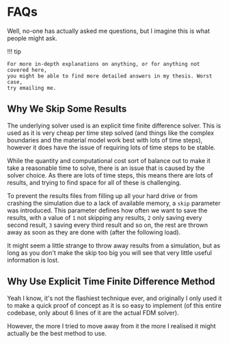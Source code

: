 # FAQs

Well, no-one has actually asked me questions, but I imagine this is what people
might ask.

!!! tip
    
    For more in-depth explanations on anything, or for anything not covered here,
    you might be able to find more detailed answers in my thesis. Worst case,
    try emailing me.

## Why We Skip Some Results

The underlying solver used is an explicit time finite difference solver. This
is used as it is very cheap per time step solved (and things like the complex
boundaries and the material model work best with lots of time steps), however it
does have the issue of requiring lots of time steps to be stable.

While the quantity and computational cost sort of balance out to make it take a
reasonable time to solve, there is an issue that is caused by the solver choice.
As there are lots of time steps, this means there are lots of results, and
trying to find space for all of these is challenging.

To prevent the results files from filling up all your hard drive or from
crashing the simulation due to a lack of available memory, a `skip` parameter
was introduced. This parameter defines how often we want to save the results,
with a value of `1` not skipping any results, `2` only saving every second
result, `3` saving every third result and so on, the rest are thrown away as
soon as they are done with (after the following load).

It might seem a little strange to throw away results from a simulation, but as
long as you don't make the skip too big you will see that very little useful
information is lost.

## Why Use Explicit Time Finite Difference Method

Yeah I know, it's not the flashiest technique ever, and originally I only used
it to make a quick proof of concept as it is so easy to implement (of this
entire codebase, only about 6 lines of it are the actual FDM solver).

However, the more I tried to move away from it the more I realised it might
actually be the best method to use.
